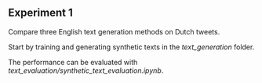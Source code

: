 ## Experiment 1

Compare three English text generation methods on Dutch tweets.

Start by training and generating synthetic texts in the *text_generation* folder.

The performance can be evaluated with *text_evaluation/synthetic_text_evaluation.ipynb*.
